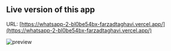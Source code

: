 ## Live version of this app

URL: [https://whatsapp-2-bl0be54bx-farzadtaghavi.vercel.app/](https://whatsapp-2-bl0be54bx-farzadtaghavi.vercel.app/)

![preview](https://user-images.githubusercontent.com/69207225/129039093-7b9cf7b5-2772-4f9a-aa9e-1050a9e5e193.png)

